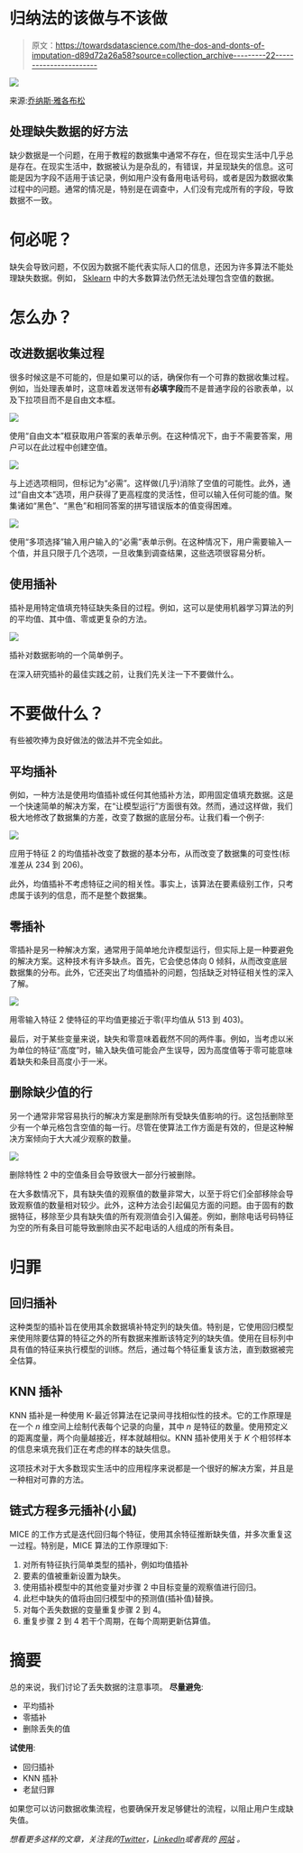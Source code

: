 # 归纳法的该做与不该做

> 原文：<https://towardsdatascience.com/the-dos-and-donts-of-imputation-d89d72a26a58?source=collection_archive---------22----------------------->

![](img/727a177aec8fa5f268843c5dba349f88.png)

来源:[乔纳斯·雅各布松](https://unsplash.com/@jonasjacobsson?utm_source=medium&utm_medium=referral)

## 处理缺失数据的好方法

缺少数据是一个问题，在用于教程的数据集中通常不存在，但在现实生活中几乎总是存在。在现实生活中，数据被认为是杂乱的，有错误，并呈现缺失的信息。这可能是因为字段不适用于该记录，例如用户没有备用电话号码，或者是因为数据收集过程中的问题。通常的情况是，特别是在调查中，人们没有完成所有的字段，导致数据不一致。

# 何必呢？

缺失会导致问题，不仅因为数据不能代表实际人口的信息，还因为许多算法不能处理缺失数据。例如， [Sklearn](https://scikit-learn.org/stable/) 中的大多数算法仍然无法处理包含空值的数据。

# 怎么办？

## 改进数据收集过程

很多时候这是不可能的，但是如果可以的话，确保你有一个可靠的数据收集过程。例如，当处理表单时，这意味着发送带有**必填字段**而不是普通字段的谷歌表单，以及下拉项目而不是自由文本框。

![](img/bb6bff71e7fe5655e9a1a8740d733f65.png)

使用“自由文本”框获取用户答案的表单示例。在这种情况下，由于不需要答案，用户可以在此过程中创建空值。

![](img/ed6dd4969542a0efa713cdd4902be22b.png)

与上述选项相同，但标记为“必需”。这样做(几乎)消除了空值的可能性。此外，通过“自由文本”选项，用户获得了更高程度的灵活性，但可以输入任何可能的值。聚集诸如“黑色”、“黑色”和相同答案的拼写错误版本的值变得困难。

![](img/da58de208f2c22f4317a1ec598190772.png)

使用“多项选择”输入用户输入的“必需”表单示例。在这种情况下，用户需要输入一个值，并且只限于几个选项，一旦收集到调查结果，这些选项很容易分析。

## 使用插补

插补是用特定值填充特征缺失条目的过程。例如，这可以是使用机器学习算法的列的平均值、其中值、零或更复杂的方法。

![](img/140c4eb42f2e0cff9d0b99ea3e3eac99.png)

插补对数据影响的一个简单例子。

在深入研究插补的最佳实践之前，让我们先关注一下不要做什么。

# 不要做什么？

有些被吹捧为良好做法的做法并不完全如此。

## 平均插补

例如，一种方法是使用均值插补或任何其他插补方法，即用固定值填充数据。这是一个快速简单的解决方案，在“让模型运行”方面很有效。然而，通过这样做，我们极大地修改了数据集的方差，改变了数据的底层分布。让我们看一个例子:

![](img/9042b3a2a0abaca6450bbdeaf64ff5f6.png)

应用于特征 2 的均值插补改变了数据的基本分布，从而改变了数据集的可变性(标准差从 234 到 206)。

此外，均值插补不考虑特征之间的相关性。事实上，该算法在要素级别工作，只考虑属于该列的信息，而不是整个数据集。

## 零插补

零插补是另一种解决方案，通常用于简单地允许模型运行，但实际上是一种要避免的解决方案。这种技术有许多缺点。首先，它会使总体向 0 倾斜，从而改变底层数据集的分布。此外，它还突出了均值插补的问题，包括缺乏对特征相关性的深入了解。

![](img/d748e7698de4e6329114f695c03be220.png)

用零输入特征 2 使特征的平均值更接近于零(平均值从 513 到 403)。

最后，对于某些变量来说，缺失和零意味着截然不同的两件事。例如，当考虑以米为单位的特征“高度”时，输入缺失值可能会产生误导，因为高度值等于零可能意味着缺失和条目高度小于一米。

## 删除缺少值的行

另一个通常非常容易执行的解决方案是删除所有受缺失值影响的行。这包括删除至少有一个单元格包含空值的每一行。尽管在使算法工作方面是有效的，但是这种解决方案倾向于大大减少观察的数量。

![](img/0157df892eff2b1a0aed31b3e072859f.png)

删除特性 2 中的空值条目会导致很大一部分行被删除。

在大多数情况下，具有缺失值的观察值的数量非常大，以至于将它们全部移除会导致观察值的数量相对较少。此外，这种方法会引起偏见方面的问题。由于固有的数据特征，移除至少具有缺失值的所有观测值会引入偏差。例如，删除电话号码特征为空的所有条目可能导致删除由买不起电话的人组成的所有条目。

# 归罪

## 回归插补

这种类型的插补旨在使用其余数据填补特定列的缺失值。特别是，它使用回归模型来使用除要估算的特征之外的所有数据来推断该特定列的缺失值。使用在目标列中具有值的特征来执行模型的训练。然后，通过每个特征重复该方法，直到数据被完全估算。

## KNN 插补

KNN 插补是一种使用 K-最近邻算法在记录间寻找相似性的技术。它的工作原理是在一个 *n* 维空间上绘制代表每个记录的向量，其中 *n* 是特征的数量。使用预定义的距离度量，两个向量越接近，样本就越相似。KNN 插补使用关于 *K* 个相邻样本的信息来填充我们正在考虑的样本的缺失信息。

这项技术对于大多数现实生活中的应用程序来说都是一个很好的解决方案，并且是一种相对可靠的方法。

## 链式方程多元插补(小鼠)

MICE 的工作方式是迭代回归每个特征，使用其余特征推断缺失值，并多次重复这一过程。特别是，MICE 算法的工作原理如下:

1.  对所有特征执行简单类型的插补，例如均值插补
2.  要素的值被重新设置为缺失。
3.  使用插补模型中的其他变量对步骤 2 中目标变量的观察值进行回归。
4.  此栏中缺失的值将由回归模型中的预测值(插补值)替换。
5.  对每个丢失数据的变量重复步骤 2 到 4。
6.  重复步骤 2 到 4 若干个周期，在每个周期更新估算值。

# 摘要

总的来说，我们讨论了丢失数据的注意事项。
**尽量避免**:

*   平均插补
*   零插补
*   删除丢失的值

**试使用**:

*   回归插补
*   KNN 插补
*   老鼠归罪

如果您可以访问数据收集流程，也要确保开发足够健壮的流程，以阻止用户生成缺失值。

*想看更多这样的文章，关注我的*[*Twitter*](https://twitter.com/jayzuccarelli)*，*[*LinkedIn*](https://www.linkedin.com/in/ezuccarelli)*或者我的* [*网站*](https://eugeniozuccarelli.com/) *。*